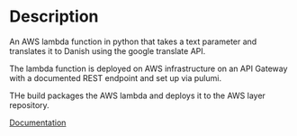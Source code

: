 # Description

An AWS lambda function in python that takes a text parameter and translates it to Danish using the google translate API.

The lambda function is deployed on AWS infrastructure on an API Gateway with a documented REST endpoint and set up via pulumi.

THe build packages the AWS lambda and deploys it to the AWS layer repository.

[Documentation](https://github.com/JavaanseHZ/pulumi-aws-lambda-infra)
